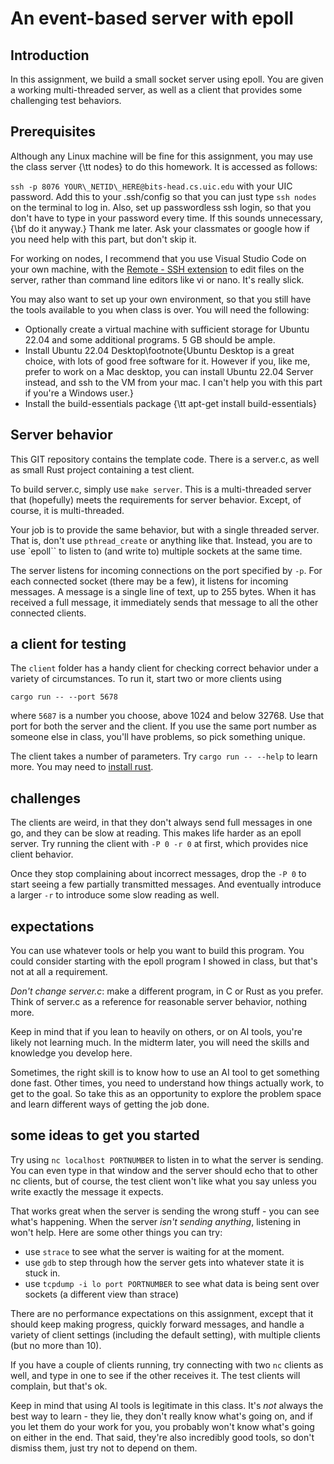 # An event-based server with epoll

## Introduction
In this assignment, we build a small socket server using epoll. 
You are given a working multi-threaded server, as well as a client that provides 
some challenging test behaviors.

## Prerequisites

Although any Linux machine will be fine for this assignment, you may use the class server {\tt nodes} to do this homework. 
It is accessed as follows:

`ssh -p 8076 YOUR\_NETID\_HERE@bits-head.cs.uic.edu` with your UIC password. Add this to your .ssh/config so that you can just type `ssh nodes` on the terminal to log in. Also, set up passwordless ssh login, so that you don't have to type in your password every time. If this sounds unnecessary, {\bf do it anyway.} Thank me later. Ask your classmates or google how if you need help with this part, but don't skip it. 

For working on nodes, I recommend that you use Visual Studio Code on your own machine, with the [Remote - SSH extension](https://code.visualstudio.com/docs/remote/ssh) to edit files on the server, rather than command line editors like vi or nano. It's really slick.

You may also want to set up your own environment, so that you still have the tools available to you when class is over. You will need the following:


- Optionally create a virtual machine with sufficient storage for Ubuntu 22.04 and some additional programs. 5 GB should be ample.
- Install Ubuntu 22.04 Desktop\footnote{Ubuntu Desktop is a great choice, with lots of good free software for it. However if you, like me, prefer to work on a Mac desktop, you can install Ubuntu 22.04 Server instead, and ssh to the VM from your mac. I can't help you with this part if you're a Windows user.}
- Install the build-essentials package {\tt apt-get install build-essentials}

## Server behavior

This GIT repository contains the template code. There is a server.c, as well as small Rust project containing a test client.

To build server.c, simply use `make server`. This is a multi-threaded server that (hopefully) meets the requirements for server behavior. Except, of course, it is multi-threaded.

Your job is to provide the same behavior, but with a single threaded server. That is,
don't use `pthread_create` or anything like that. Instead, you are to use `epoll`` to
listen to (and write to) multiple sockets at the same time. 

The server listens for incoming connections on the port specified by `-p`. 
For each connected socket (there may be a few), it listens for incoming messages.
A message is a single line of text, up to 255 bytes. 
When it has received a full message, it immediately sends that message to all the other
connected clients. 

## a client for testing

The `client` folder has a handy client for checking correct behavior under a variety of 
circumstances. To run it, start two or more clients using 

```cargo run -- --port 5678```

where `5687` is a number you choose, above 1024 and below 32768. Use that port for both the server and the client. If you use the same port number as someone else in class, you'll have problems, so
pick something unique.

The client takes a number of parameters. Try `cargo run -- --help` to learn more. 
You may need to [install rust](https://www.rust-lang.org/tools/install). 

## challenges

The clients are weird, in that they don't always send full messages in one go, and they can be slow
at reading. This makes life harder as an epoll server. Try running the client with `-P 0 -r 0` at first, which provides nice client behavior. 

Once they stop complaining about incorrect messages, drop the `-P 0` to start seeing a few partially transmitted messages. And eventually introduce a larger `-r` to introduce some
slow reading as well.

## expectations

You can use whatever tools or help you want to build this program. You could consider starting with
the epoll program I showed in class, but that's not at all a requirement.

_Don't change server.c_: make a different program, in C or Rust as you prefer. Think of server.c as a reference for reasonable server behavior, nothing more. 

Keep in mind that if you lean to heavily on others, or on AI tools, you're likely not learning much. In the midterm later, you will need the skills and knowledge you develop here.

Sometimes, the right skill is to know how to use an AI tool to get something done fast. Other times, you need to understand how things actually work, to get to the goal. So take this as
an opportunity to explore the problem space and learn different ways of getting the job done.

## some ideas to get you started

Try using `nc localhost PORTNUMBER` to listen in to what the server is sending. You can even
type in that window and the server should echo that to other nc clients, but of course, the
test client won't like what you say unless you write exactly the message it expects.

That works great when the server is sending the wrong stuff - you can see what's happening.
When the server _isn't sending anything_, listening in won't help. Here are some other things you can try:

- use `strace` to see what the server is waiting for at the moment. 
- use `gdb` to step through how the server gets into whatever state it is stuck in.
- use `tcpdump -i lo port PORTNUMBER` to see what data is being sent over sockets (a different
view than strace)

There are no performance expectations on this assignment, except that it should keep making progress, quickly forward messages, and handle a variety of client settings (including the default setting), with multiple clients (but no more than 10). 

If you have a couple of clients running, try connecting with two `nc` clients as well, and type in one to see if the other receives it. The test clients will complain, but that's ok. 

Keep in mind that using AI tools is legitimate in this class. It's _not_ always the best way to learn - they lie, they don't really know what's going on, and if you let them do your work for you, you probably won't know what's going on either in the end. That said, they're also incredibly good tools, so don't dismiss them, just try not to depend on them. 
